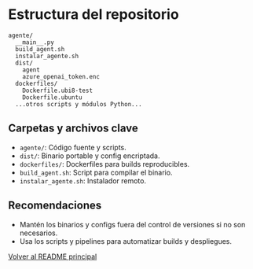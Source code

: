 # Estructura del repositorio

```
agente/
  __main__.py
  build_agent.sh
  instalar_agente.sh
  dist/
    agent
    azure_openai_token.enc
  dockerfiles/
    Dockerfile.ubi8-test
    Dockerfile.ubuntu
  ...otros scripts y módulos Python...
```

## Carpetas y archivos clave
- `agente/`: Código fuente y scripts.
- `dist/`: Binario portable y config encriptada.
- `dockerfiles/`: Dockerfiles para builds reproducibles.
- `build_agent.sh`: Script para compilar el binario.
- `instalar_agente.sh`: Instalador remoto.

## Recomendaciones
- Mantén los binarios y configs fuera del control de versiones si no son necesarios.
- Usa los scripts y pipelines para automatizar builds y despliegues.

[Volver al README principal](README.md)

